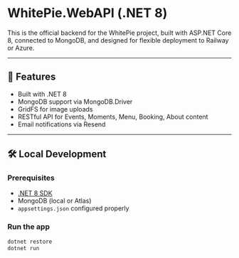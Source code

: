 ﻿# WhitePie.WebAPI (.NET 8)

This is the official backend for the WhitePie project, built with ASP.NET Core 8, connected to MongoDB, and designed for flexible deployment to Railway or Azure.

---

## 🚀 Features

- Built with .NET 8
- MongoDB support via MongoDB.Driver
- GridFS for image uploads
- RESTful API for Events, Moments, Menu, Booking, About content
- Email notifications via Resend

---

## 🛠️ Local Development

### Prerequisites
- [.NET 8 SDK](https://dotnet.microsoft.com/download/dotnet/8.0)
- MongoDB (local or Atlas)
- `appsettings.json` configured properly

### Run the app
```bash
dotnet restore
dotnet run
